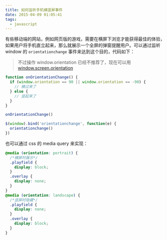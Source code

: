 ```yaml
---
title: 如何监听手机横竖屏事件
date: 2015-04-09 01:05:41
tags:
  - javascript
---
```


有些移动端的网站，例如网页版的游戏，需要在横屏下浏览才能获得最佳的体验，如果用户将手机直立起来，那么就展示一个全屏的弹窗提醒用户。可以通过监听 window 的 `orientationchange` 事件来达到这个目的，代码如下：

> 不过操作 window.orientation 已经不推荐了，现在可以用 [window.screen.orientation](https://developer.mozilla.org/en-US/docs/Web/API/Screen/orientation)

```js
function onOrientationChange() {
  if (window.orientation == 90 || window.orientation == -90) {
    // 横过来了
  } else {
    // 竖起来了
  }
}

onOrientationChange()

$(window).bind('orientationchange', function(e) {
  orientationchange()
})
```

也可以通过 css 的 media query 来实现：

```css
@media (orientation: portrait) {
  /*横屏时展示*/
  .playfield {
    display: block;
  }
  .overlay {
    display: none;
  }
}
@media (orientation: landscape) {
  /*竖屏时隐藏*/
  .playfield {
    display: none;
  }
  .overlay {
    display: block;
  }
}
```

